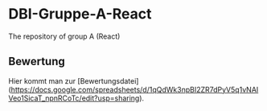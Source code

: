 # DBI-Gruppe-A-React
The repository of group A (React)

## Bewertung

Hier kommt man zur [Bewertungsdatei] (https://docs.google.com/spreadsheets/d/1qQdWk3npBI2ZR7dPyV5q1vNAIVeo1SicaT_npnRCoTc/edit?usp=sharing).